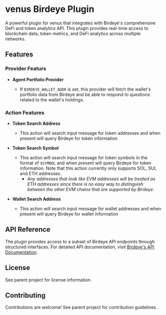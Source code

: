 # venus Birdeye Plugin

A powerful plugin for venus that integrates with Birdeye's comprehensive DeFi and token analytics API. This plugin provides real-time access to blockchain data, token metrics, and DeFi analytics across multiple networks.

## Features

### Provider Featurs

- **Agent Portfolio Provider**

    - If `BIRDEYE_WALLET_ADDR` is set, this provider will fetch the wallet's portfolio data from Birdeye and be able to respond to questions related to the wallet's holdings.

### Action Features

- **Token Search Address**

    - This action will search input message for token addresses and when present will query Birdeye for token information

- **Token Search Symbol**

    - This action will search input message for token symbols in the format of `$SYMBOL` and when present will query Birdeye for token information. Note that this action currently only supports SOL, SUI, and ETH addresses.
        - _Any addresses that look like EVM addresses will be treated as ETH addresses since there is no easy way to distinguish between the other EVM chains that are supported by Birdeye_.

- **Wallet Search Address**

    - This action will search input message for wallet addresses and when present will query Birdeye for wallet information

## API Reference

The plugin provides access to a subset of Birdeye API endpoints through structured interfaces. For detailed API documentation, visit [Birdeye's API Documentation](https://public-api.birdeye.so).

## License

See parent project for license information.

## Contributing

Contributions are welcome! See parent project for contribution guidelines.
